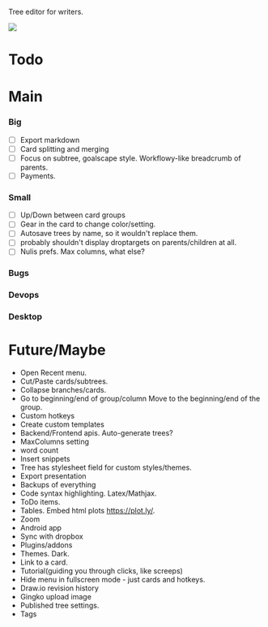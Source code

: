 Tree editor for writers.

![](http://nulis.io/media/screenshot-2.png)


# Todo
# Main

### Big
- [ ] Export markdown
- [ ] Card splitting and merging
- [ ] Focus on subtree, goalscape style. Workflowy-like breadcrumb of parents.
- [ ] Payments.

### Small
- [ ] Up/Down between card groups
- [ ] Gear in the card to change color/setting.
- [ ] Autosave trees by name, so it wouldn't replace them.
- [ ] probably shouldn't display droptargets on parents/children at all.
- [ ] Nulis prefs. Max columns, what else?

### Bugs

### Devops

### Desktop


# Future/Maybe
- Open Recent menu.
- Cut/Paste cards/subtrees.
- Collapse branches/cards.
- Go to beginning/end of group/column
  Move to the beginning/end of the group.
- Custom hotkeys
- Create custom templates
- Backend/Frontend apis. Auto-generate trees?
- MaxColumns setting
- word count
- Insert snippets
- Tree has stylesheet field for custom styles/themes.
- Export presentation
- Backups of everything
- Code syntax highlighting. Latex/Mathjax.
- ToDo items.
- Tables. Embed html plots https://plot.ly/.
- Zoom
- Android app
- Sync with dropbox
- Plugins/addons
- Themes. Dark.
- Link to a card.
- Tutorial(guiding you through clicks, like screeps)
- Hide menu in fullscreen mode - just cards and hotkeys.
- Draw.io revision history
- Gingko upload image
- Published tree settings.
- Tags
